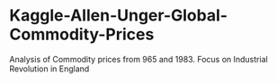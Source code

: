 # Kaggle-Allen-Unger-Global-Commodity-Prices
Analysis of Commodity prices from 965 and 1983. Focus on Industrial Revolution in England
